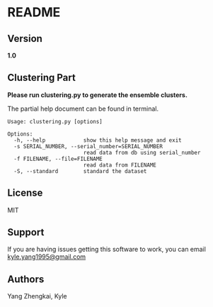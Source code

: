 
# README #

## Version ##
**1.0**

## Clustering Part ##

**Please run clustering.py to generate the ensemble clusters.**

The partial help document can be found in terminal.

```
Usage: clustering.py [options]

Options:
  -h, --help            show this help message and exit
  -s SERIAL_NUMBER, --serial_number=SERIAL_NUMBER
                        read data from db using serial_number
  -f FILENAME, --file=FILENAME
                        read data from FILENAME
  -S, --standard        standard the dataset
```

## License ##
MIT

## Support ##
If you are having issues getting this software to work, you can email <kyle.yang1995@gmail.com>

## Authors ##
Yang Zhengkai, Kyle


